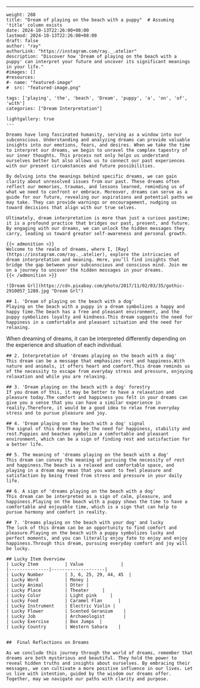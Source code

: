 ---
    weight: 288
    title: "Dream of playing on the beach with a puppy"  # Assuming 'title' column exists
    date: 2024-10-13T22:26:00+08:00
    lastmod: 2024-10-13T22:26:00+08:00
    draft: false
    author: "ray"
    authorLink: "https://instagram.com/ray._.atelier"
    description: "Discover how 'Dream of playing on the beach with a puppy' can interpret your future and uncover its significant meanings in your life."
    #images: []
    #resources:
    #- name: "featured-image"
    #  src: "featured-image.png"
    
    tags: ['playing', 'the', 'beach', 'Dream', 'puppy', 'a', 'on', 'of', 'with']
    categories: ["Dream Interpretation"]
    
    lightgallery: true
    ---
    
    Dreams have long fascinated humanity, serving as a window into our subconscious. Understanding and analyzing dreams can provide valuable insights into our emotions, fears, and desires. When we take the time to interpret our dreams, we begin to unravel the complex tapestry of our inner thoughts. This process not only helps us understand ourselves better but also allows us to connect our past experiences with our present circumstances and future possibilities.
    
    By delving into the meanings behind specific dreams, we can gain clarity about unresolved issues from our past. These dreams often reflect our memories, traumas, and lessons learned, reminding us of what we need to confront or embrace. Moreover, dreams can serve as a guide for our future, revealing our aspirations and potential paths we may take. They can provide warnings or encouragement, nudging us toward decisions that align with our true selves.
    
    Ultimately, dream interpretation is more than just a curious pastime; it is a profound practice that bridges our past, present, and future. By engaging with our dreams, we can unlock the hidden messages they carry, leading us toward greater self-awareness and personal growth.
    
    {{< admonition >}}
    Welcome to the realm of dreams, where I, [Ray](https://instagram.com/ray._.atelier), explore the intricacies of dream interpretation and meaning. Here, you’ll find insights that bridge the gap between your subconscious and conscious mind. Join me on a journey to uncover the hidden messages in your dreams.
    {{< /admonition >}}
    
    ![Dream Grl](https://cdn.pixabay.com/photo/2017/11/02/03/35/gothic-2910057_1280.jpg "Dream Grl")
    
    ## 1. 'Dream of playing on the beach with a dog'
    Playing on the beach with a puppy in a dream symbolizes a happy and happy time.The beach has a free and pleasant environment, and the puppy symbolizes loyalty and kindness.This dream suggests the need for happiness in a comfortable and pleasant situation and the need for relaxing.
   When dreaming of dreams, it can be interpreted differently depending on the experience and situation of each individual.
    
    ## 2. Interpretation of 'dreams playing on the beach with a dog'
    This dream can be a message that emphasizes rest and happiness.With nature and animals, it offers heart and comfort.This dream reminds us of the necessity to escape from everyday stress and pressure, enjoying relaxation and while you are relaxing.
    
    ## 3. 'Dream playing on the beach with a dog' forestry
    If you dream of this, it may be better to have a relaxation and pleasure today.The comfort and happiness you felt in your dreams can give you a sense that you can have a similar experience in reality.Therefore, it would be a good idea to relax from everyday stress and to pursue pleasure and joy.
    
    ## 4. 'Dream playing on the beach with a dog' signal
    The signal of this dream may be the need for happiness, stability and rest.Puppies and beaches symbolize a comfortable and pleasant environment, which can be a sign of finding rest and satisfaction for a better life.
    
    ## 5. The meaning of 'dreams playing on the beach with a dog'
    This dream can convey the meaning of pursuing the necessity of rest and happiness.The beach is a relaxed and comfortable space, and playing in a dream may mean that you want to feel pleasure and satisfaction by being freed from stress and pressure in your daily life.
    
    ## 6. A sign of 'dreams playing on the beach with a dog'
    This dream can be interpreted as a sign of calm, pleasure, and happiness.Playing on the beach with a puppy shows the time to have a comfortable and enjoyable time, which is a sign that can help to pursue harmony and comfort in reality.
    
    ## 7. 'Dreams playing on the beach with your dog' and lucky
    The luck of this dream can be an opportunity to find comfort and pleasure.Playing on the beach with a puppy symbolizes lucky and perfect moments, and you can literally enjoy fate to enjoy and enjoy happiness.Through this dream, pursuing everyday comfort and joy will be lucky.
    
    ## Lucky Item Overview
    | Lucky Item          | Value              |
    |---------------|--------------------|
    | Lucky Number        | 3, 6, 25, 29, 44, 45  |
    | Lucky Word          | Money |
    | Lucky Animal        | Otter |
    | Lucky Place         | Theater     |
    | Lucky Color         | Light pink     |
    | Lucky Food          | Caramel Flan      |
    | Lucky Instrument    | Electric Violin |
    | Lucky Flower        | Scented Geranium    |
    | Lucky Job           | Archaeologist       |
    | Lucky Exercise      | Box Jumps  |
    | Lucky Country       | Western Sahara    |
    
    
    ##  Final Reflections on Dreams
    
    As we conclude this journey through the world of dreams, remember that dreams are both mysterious and beautiful. They hold the power to reveal hidden truths and insights about ourselves. By embracing their messages, we can cultivate a more positive influence in our lives. Let us live with intention, guided by the wisdom our dreams offer. Together, may we navigate our paths with clarity and purpose.
    